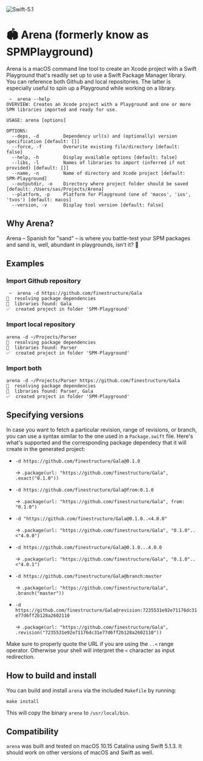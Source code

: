 ![Swift-5.1](https://github.com/finestructure/Arena/workflows/Swift/badge.svg)

# 🏟 Arena (formerly know as SPMPlayground)

Arena is a macOS command line tool to create an Xcode project with a Swift Playground that's readily set up to use a Swift Package Manager library. You can reference both Github and local repositories. The latter is especially useful to spin up a Playground while working on a library.

```
 ~  arena --help
OVERVIEW: Creates an Xcode project with a Playground and one or more SPM libraries imported and ready for use.

USAGE: arena [options]

OPTIONS:
  --deps, -d         Dependency url(s) and (optionally) version specification [default: []]
  --force, -f        Overwrite existing file/directory [default: false]
  --help, -h         Display available options [default: false]
  --libs, -l         Names of libraries to import (inferred if not provided) [default: []]
  --name, -n         Name of directory and Xcode project [default: SPM-Playground]
  --outputdir, -o    Directory where project folder should be saved [default: /Users/sas/Projects/Arena]
  --platform, -p     Platform for Playground (one of 'macos', 'ios', 'tvos') [default: macos]
  --version, -v      Display tool version [default: false]
```

## Why Arena?

Arena – Spanish for "sand" – is where you battle-test your SPM packages and sand is, well, abundant in playgrounds, isn't it? 🙂

## Examples

### Import Github repository

```
 ~  arena -d https://github.com/finestructure/Gala
🔧  resolving package dependencies
📔  libraries found: Gala
✅  created project in folder 'SPM-Playground'
```

### Import local repository

```
arena -d ~/Projects/Parser
🔧  resolving package dependencies
📔  libraries found: Parser
✅  created project in folder 'SPM-Playground'
```

### Import both

```
arena -d ~/Projects/Parser https://github.com/finestructure/Gala
🔧  resolving package dependencies
📔  libraries found: Parser, Gala
✅  created project in folder 'SPM-Playground'
```

## Specifying versions

In case you want to fetch a particular revision, range of revisions, or branch, you can use a syntax similar to the one used in a `Package.swift` file. Here's what's supported and the corresponding package dependecy that it will create in the generated project:

- `-d https://github.com/finestructure/Gala@0.1.0`
  
  → `.package(url: "https://github.com/finestructure/Gala", .exact("0.1.0"))`

- `-d https://github.com/finestructure/Gala@from:0.1.0`
  
  → `.package(url: "https://github.com/finestructure/Gala", from: "0.1.0")`

- `-d "https://github.com/finestructure/Gala@0.1.0..<4.0.0"`

  → `.package(url: "https://github.com/finestructure/Gala", "0.1.0"..<"4.0.0")`

- `-d https://github.com/finestructure/Gala@0.1.0...4.0.0` 

  → `.package(url: "https://github.com/finestructure/Gala", "0.1.0"..<"4.0.1")`

- `-d https://github.com/finestructure/Gala@branch:master` 

  → `.package(url: "https://github.com/finestructure/Gala", .branch("master"))`

- `-d https://github.com/finestructure/Gala@revision:7235531e92e71176dc31e77d6ff2b128a2602110` 

  → `.package(url: "https://github.com/finestructure/Gala", .revision("7235531e92e71176dc31e77d6ff2b128a2602110"))`

Make sure to properly quote the URL if you are using the `..<` range operator. Otherwise your shell will interpret the `<` character as input redirection.

## How to build and install

You can build and install `arena` via the included `Makefile` by running:

```
make install
```

This will copy the binary `arena` to `/usr/local/bin`.

## Compatibility

`arena` was built and tested on macOS 10.15 Catalina using Swift 5.1.3. It should work on other versions of macOS and Swift as well.
